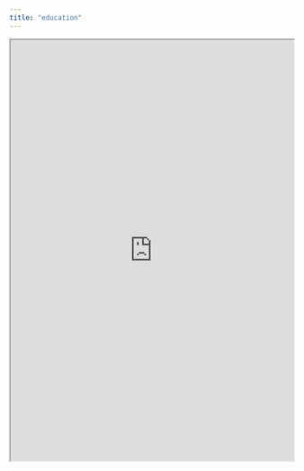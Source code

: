```yaml
---
title: "education"
---
```



<iframe height="750" width="100%" src="https://ewelton.github.io/ktest/wiki.html#education"></iframe>
